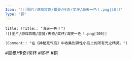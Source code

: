 ```yaml
---
Icon: "![[图片/游戏攻略/雷曼/传奇/奖杯/海天一色！.png|30]]"
Type: "铜"
---
```

```ad-common-bronze-trophy
title: (Title:: "海天一色！")
![[图片/游戏攻略/雷曼/传奇/奖杯/海天一色！.png|100]]

(Comment:: "在《神秘充气岛》中收集到弹性小岛上的所有光之精灵。")
```

#雷曼/传奇/奖杯 #奖杯 #铜
